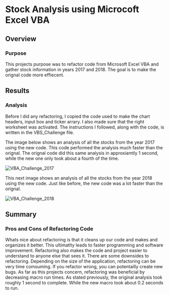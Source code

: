 # Stock Analysis using Microcoft Excel VBA

## Overview 
### Purpose
This projects purpose was to refactor code from Microsoft Excel VBA and gather stock information in years 2017 and 2018. The goal is to make the orignal code more effiecent. 

## Results
### Analysis
Before I did any refactoring, I copied the code used to make the chart headers, input box and ticker arrary. I also made sure that the right worksheet was activated. The instructions I followed, along with the code, is written in the VBS_Challenge file.  

The image below shows an analysis of all the stocks from the year 2017 using the new code. This code performed the analysis much faster than the orignal. The orignal code did this same analysis in approxiamtly 1 second, while the new one only took about a fourth of the time. 

![VBA_Challenge_2017](https://user-images.githubusercontent.com/80054925/112735671-ca8c1880-8f1b-11eb-95bd-75f721341958.png)

This next image shows an analysis of all the stocks from the year 2018 using the new code. Just like before, the new code was a lot faster than the orignal. 

![VBA_Challenge_2018](https://user-images.githubusercontent.com/80054925/112735862-75043b80-8f1c-11eb-8576-a521c0325ad9.png)

## Summary 
### Pros and Cons of Refactoring Code
Whats nice about refactoring is that it cleans up our code and makes and organizes it better. This ultimatlty leads to faster programming and software improvement. Refactoring also makes the code and project easier to understand to anyone else that sees it. 
There are some downsides to refactoring. Depending on the size of the application, refactoring can be very time comsuming. If you refactor wrong, you can potentailly create new bugs. 
As far as this projects concern, refactoring was beneficial by decreasing macro run times. As stated previously, the original analysis took roughly 1 second to complete. While the new macro took about 0.2 seconds to run. 
